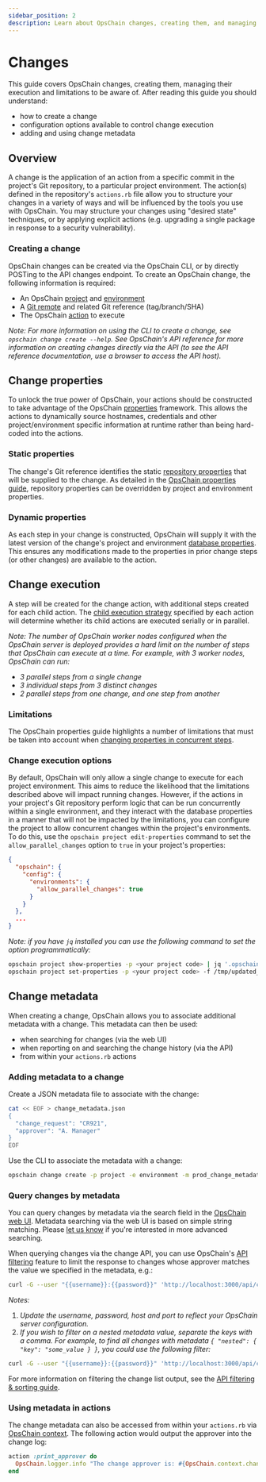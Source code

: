 ```yaml
---
sidebar_position: 2
description: Learn about OpsChain changes, creating them, and managing their execution.
---
```


# Changes

This guide covers OpsChain changes, creating them, managing their execution and limitations to be aware of. After reading this guide you should understand:

- how to create a change
- configuration options available to control change execution
- adding and using change metadata

## Overview

A change is the application of an action from a specific commit in the project's Git repository, to a particular project environment. The action(s) defined in the repository's `actions.rb` file allow you to structure your changes in a variety of ways and will be influenced by the tools you use with OpsChain. You may structure your changes using "desired state" techniques, or by applying explicit actions (e.g. upgrading a single package in response to a security vulnerability).

### Creating a change

OpsChain changes can be created via the OpsChain CLI, or by directly POSTing to the API changes endpoint. To create an OpsChain change, the following information is required:

- An OpsChain [project](concepts.md#project) and [environment](concepts.md#environment)
- A [Git remote](git-remotes.md) and related Git reference (tag/branch/SHA)
- The OpsChain [action](actions.md) to execute

_Note: For more information on using the CLI to create a change, see `opschain change create --help`. See OpsChain's API reference for more information on creating changes directly via the API (to see the API reference documentation, use a browser to access the API host)._

## Change properties

To unlock the true power of OpsChain, your actions should be constructed to take advantage of the OpsChain [properties](properties.md) framework. This allows the actions to dynamically source hostnames, credentials and other project/environment specific information at runtime rather than being hard-coded into the actions.

### Static properties

The change's Git reference identifies the static [repository properties](properties.md#git-repository) that will be supplied to the change. As detailed in the [OpsChain properties guide](properties.md#opschain-properties), repository properties can be overridden by project and environment properties.

### Dynamic properties

As each step in your change is constructed, OpsChain will supply it with the latest version of the change's project and environment [database properties](properties.md#database). This ensures any modifications made to the properties in prior change steps (or other changes) are available to the action.

## Change execution

A step will be created for the change action, with additional steps created for each child action. The [child execution strategy](actions.md#child-execution-strategy) specified by each action will determine whether its child actions are executed serially or in parallel.

_Note: The number of OpsChain worker nodes configured when the OpsChain server is deployed provides a hard limit on the number of steps that OpsChain can execute at a time. For example, with 3 worker nodes, OpsChain can run:_

- _3 parallel steps from a single change_
- _3 individual steps from 3 distinct changes_
- _2 parallel steps from one change, and one step from another_

### Limitations

The OpsChain properties guide highlights a number of limitations that must be taken into account when [changing properties in concurrent steps](properties.md#changing-properties-in-concurrent-steps).

### Change execution options

By default, OpsChain will only allow a single change to execute for each project environment. This aims to reduce the likelihood that the limitations described above will impact running changes. However, if the actions in your project's Git repository perform logic that can be run concurrently within a single environment, and they interact with the database properties in a manner that will not be impacted by the limitations, you can configure the project to allow concurrent changes within the project's environments. To do this, use the `opschain project edit-properties` command to set the `allow_parallel_changes` option to `true` in your project's properties:

```json
{
  "opschain": {
    "config": {
      "environments": {
        "allow_parallel_changes": true
      }
    }
  },
  ...
}
```

_Note: if you have `jq` installed you can use the following command to set the option programmatically:_

```bash
opschain project show-properties -p <your project code> | jq '.opschain.config.environments += { "allow_parallel_changes": true }' > /tmp/updated_project_properties.json
opschain project set-properties -p <your project code> -f /tmp/updated_project_properties.json -y
```

## Change metadata

When creating a change, OpsChain allows you to associate additional metadata with a change. This metadata can then be used:

- when searching for changes (via the web UI)
- when reporting on and searching the change history (via the API)
- from within your `actions.rb` actions

### Adding metadata to a change

Create a JSON metadata file to associate with the change:

```bash
cat << EOF > change_metadata.json
{
  "change_request": "CR921",
  "approver": "A. Manager"
}
EOF
```

Use the CLI to associate the metadata with a change:

```bash
opschain change create -p project -e environment -m prod_change_metadata.json -a action -g git_rev -G git_remote -y
```

### Query changes by metadata

You can query changes by metadata via the search field in the [OpsChain web UI](/docs/getting-started/#visit-the-opschain-web-ui). Metadata searching via the web UI is based on simple string matching. Please [let us know](mailto:opschain-support@limepoint.com) if you're interested in more advanced searching.

When querying changes via the change API, you can use OpsChain's [API filtering](../api-filtering.md) feature to limit the response to changes whose approver matches the value we specified in the metadata, e.g.:

```bash
curl -G --user "{{username}}:{{password}}" 'http://localhost:3000/api/changes' --data-urlencode 'filter[metadata_approver_eq]=A. Manager'
```

_Notes:_

1. _Update the username, password, host and port to reflect your OpsChain server configuration._
2. _If you wish to filter on a nested metadata value, separate the keys with a comma. For example, to find all changes with metadata `{ "nested": { "key": "some_value } }`, you could use the following filter:_

```bash
curl -G --user "{{username}}:{{password}}" 'http://localhost:3000/api/changes' --data-urlencode 'filter[metadata_nested,key_eq]=some_value'
```

For more information on filtering the change list output, see the [API filtering & sorting guide](../api-filtering.md).

### Using metadata in actions

The change metadata can also be accessed from within your `actions.rb` via [OpsChain context](context.md). The following action would output the approver into the change log:

```ruby
action :print_approver do
  OpsChain.logger.info "The change approver is: #{OpsChain.context.change.metadata.approver}"
end
```

